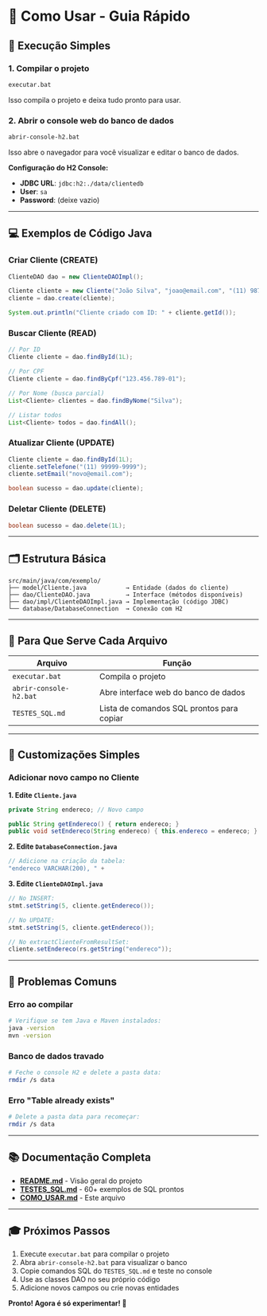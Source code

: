 # 📖 Como Usar - Guia Rápido

## 🚀 Execução Simples

### 1. Compilar o projeto
```bash
executar.bat
```
Isso compila o projeto e deixa tudo pronto para usar.

### 2. Abrir o console web do banco de dados
```bash
abrir-console-h2.bat
```
Isso abre o navegador para você visualizar e editar o banco de dados.

**Configuração do H2 Console:**
- **JDBC URL**: `jdbc:h2:./data/clientedb`
- **User**: `sa`
- **Password**: (deixe vazio)

---

## 💻 Exemplos de Código Java

### Criar Cliente (CREATE)
```java
ClienteDAO dao = new ClienteDAOImpl();

Cliente cliente = new Cliente("João Silva", "joao@email.com", "(11) 98765-4321", "123.456.789-01");
cliente = dao.create(cliente);

System.out.println("Cliente criado com ID: " + cliente.getId());
```

### Buscar Cliente (READ)
```java
// Por ID
Cliente cliente = dao.findById(1L);

// Por CPF
Cliente cliente = dao.findByCpf("123.456.789-01");

// Por Nome (busca parcial)
List<Cliente> clientes = dao.findByNome("Silva");

// Listar todos
List<Cliente> todos = dao.findAll();
```

### Atualizar Cliente (UPDATE)
```java
Cliente cliente = dao.findById(1L);
cliente.setTelefone("(11) 99999-9999");
cliente.setEmail("novo@email.com");

boolean sucesso = dao.update(cliente);
```

### Deletar Cliente (DELETE)
```java
boolean sucesso = dao.delete(1L);
```

---

## 🗂️ Estrutura Básica

```
src/main/java/com/exemplo/
├── model/Cliente.java           → Entidade (dados do cliente)
├── dao/ClienteDAO.java          → Interface (métodos disponíveis)
├── dao/impl/ClienteDAOImpl.java → Implementação (código JDBC)
└── database/DatabaseConnection  → Conexão com H2
```

---

## 🎯 Para Que Serve Cada Arquivo

| Arquivo | Função |
|---------|--------|
| `executar.bat` | Compila o projeto |
| `abrir-console-h2.bat` | Abre interface web do banco de dados |
| `TESTES_SQL.md` | Lista de comandos SQL prontos para copiar |

---

## 🔧 Customizações Simples

### Adicionar novo campo no Cliente

**1. Edite `Cliente.java`**
```java
private String endereco; // Novo campo

public String getEndereco() { return endereco; }
public void setEndereco(String endereco) { this.endereco = endereco; }
```

**2. Edite `DatabaseConnection.java`**
```java
// Adicione na criação da tabela:
"endereco VARCHAR(200), " +
```

**3. Edite `ClienteDAOImpl.java`**
```java
// No INSERT:
stmt.setString(5, cliente.getEndereco());

// No UPDATE:
stmt.setString(5, cliente.getEndereco());

// No extractClienteFromResultSet:
cliente.setEndereco(rs.getString("endereco"));
```

---

## 🐛 Problemas Comuns

### Erro ao compilar
```bash
# Verifique se tem Java e Maven instalados:
java -version
mvn -version
```

### Banco de dados travado
```bash
# Feche o console H2 e delete a pasta data:
rmdir /s data
```

### Erro "Table already exists"
```bash
# Delete a pasta data para recomeçar:
rmdir /s data
```

---

## 📚 Documentação Completa

- **[README.md](README.md)** - Visão geral do projeto
- **[TESTES_SQL.md](TESTES_SQL.md)** - 60+ exemplos de SQL prontos
- **[COMO_USAR.md](COMO_USAR.md)** - Este arquivo

---

## 🎓 Próximos Passos

1. Execute `executar.bat` para compilar o projeto
2. Abra `abrir-console-h2.bat` para visualizar o banco
3. Copie comandos SQL do `TESTES_SQL.md` e teste no console
4. Use as classes DAO no seu próprio código
5. Adicione novos campos ou crie novas entidades

**Pronto! Agora é só experimentar! 🚀**
